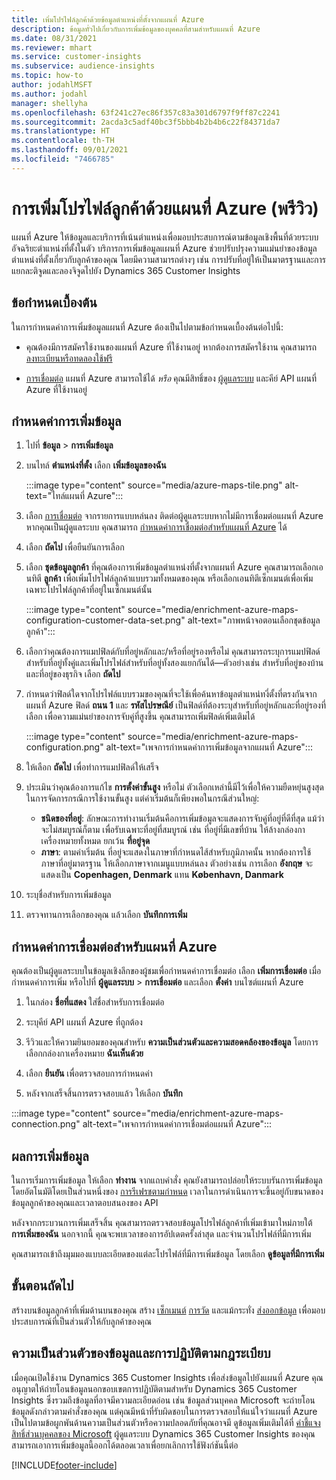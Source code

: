 ```yaml
---
title: เพิ่มโปรไฟล์ลูกค้าด้วยข้อมูลตำแหน่งที่ตั้งจากแผนที่ Azure
description: ข้อมูลทั่วไปเกี่ยวกับการเพิ่มข้อมูลของบุคคลที่สามสำหรับแผนที่ Azure
ms.date: 08/31/2021
ms.reviewer: mhart
ms.service: customer-insights
ms.subservice: audience-insights
ms.topic: how-to
author: jodahlMSFT
ms.author: jodahl
manager: shellyha
ms.openlocfilehash: 63f241c27ec86f357c83a301d6797f9ff87c2241
ms.sourcegitcommit: 2acda3c5adf40bc3f5bbb4b2b4b6c22f84371da7
ms.translationtype: HT
ms.contentlocale: th-TH
ms.lasthandoff: 09/01/2021
ms.locfileid: "7466785"
---
```

# <a name="enrichment-of-customer-profiles-with-azure-maps-preview"></a>การเพิ่มโปรไฟล์ลูกค้าด้วยแผนที่ Azure (พรีวิว)

แผนที่ Azure ให้ข้อมูลและบริการที่เน้นตำแหน่งเพื่อมอบประสบการณ์ตามข้อมูลเชิงพื้นที่ด้วยระบบอัจฉริยะตำแหน่งที่ตั้งในตัว บริการการเพิ่มข้อมูลแผนที่ Azure ช่วยปรับปรุงความแม่นยำของข้อมูลตำแหน่งที่ตั้งเกี่ยวกับลูกค้าของคุณ โดยมีความสามารถต่างๆ เช่น การปรับที่อยู่ให้เป็นมาตรฐานและการแยกละติจูดและลองจิจูดไปยัง Dynamics 365 Customer Insights

## <a name="prerequisites"></a>ข้อกำหนดเบื้องต้น

ในการกำหนดค่าการเพิ่มข้อมูลแผนที่ Azure ต้องเป็นไปตามข้อกำหนดเบื้องต้นต่อไปนี้:

- คุณต้องมีการสมัครใช้งานของแผนที่ Azure ที่ใช้งานอยู่ หากต้องการสมัครใช้งาน คุณสามารถ [ลงทะเบียนหรือทดลองใช้ฟรี](https://azure.microsoft.com/services/azure-maps/)

- [การเชื่อมต่อ](connections.md) แผนที่ Azure สามารถใช้ได้ *หรือ* คุณมีสิทธิ์ของ [ผู้ดูแลระบบ](permissions.md#administrator) และคีย์ API แผนที่ Azure ที่ใช้งานอยู่

## <a name="configure-the-enrichment"></a>กำหนดค่าการเพิ่มข้อมูล

1. ไปที่ **ข้อมูล** > **การเพิ่มข้อมูล** 

1. บนไทล์ **ตำแหน่งที่ตั้ง** เลือก **เพิ่มข้อมูลของฉัน**

   :::image type="content" source="media/azure-maps-tile.png" alt-text="ไทล์แผนที่ Azure":::

1. เลือก [การเชื่อมต่อ](connections.md) จากรายการแบบหล่นลง ติดต่อผู้ดูแลระบบหากไม่มีการเชื่อมต่อแผนที่ Azure หากคุณเป็นผู้ดูแลระบบ คุณสามารถ [กำหนดค่าการเชื่อมต่อสำหรับแผนที่ Azure](#configure-the-connection-for-azure-maps) ได้ 

1. เลือก **ถัดไป** เพื่อยืนยันการเลือก

1. เลือก **ชุดข้อมูลลูกค้า** ที่คุณต้องการเพิ่มข้อมูลตำแหน่งที่ตั้งจากแผนที่ Azure คุณสามารถเลือกเอนทิตี **ลูกค้า** เพื่อเพิ่มโปรไฟล์ลูกค้าแบบรวมทั้งหมดของคุณ หรือเลือกเอนทิตีเซ็กเมนต์เพื่อเพิ่มเฉพาะโปรไฟล์ลูกค้าที่อยู่ในเซ็กเมนต์นั้น

    :::image type="content" source="media/enrichment-azure-maps-configuration-customer-data-set.png" alt-text="ภาพหน้าจอตอนเลือกชุดข้อมูลลูกค้า":::

1. เลือกว่าคุณต้องการแมปฟิลด์กับที่อยู่หลักและ/หรือที่อยู่รองหรือไม่ คุณสามารถระบุการแมปฟิลด์สำหรับที่อยู่ทั้งคู่และเพิ่มโปรไฟล์สำหรับที่อยู่ทั้งสองแยกกันได้&mdash;ตัวอย่างเช่น สำหรับที่อยู่ของบ้านและที่อยู่ของธุรกิจ เลือก **ถัดไป**

1. กำหนดว่าฟิลด์ใดจากโปรไฟล์แบบรวมของคุณที่จะใช้เพื่อค้นหาข้อมูลตำแหน่ทงี่ตั้งที่ตรงกันจากแผนที่ Azure ฟิลด์ **ถนน 1** และ **รหัสไปรษณีย์** เป็นฟิลด์ที่ต้องระบุสำหรับที่อยู่หลักและที่อยู่รองที่เลือก เพื่อความแม่นยำของการจับคู่ที่สูงขึ้น คุณสามารถเพิ่มฟิลด์เพิ่มเติมได้

   :::image type="content" source="media/enrichment-azure-maps-configuration.png" alt-text="เพจการกำหนดค่าการเพิ่มข้อมูลจากแผนที่ Azure":::

1. ให้เลือก **ถัดไป** เพื่อทำการแมปฟิลด์ให้เสร็จ

1. ประเมินว่าคุณต้องการแก้ไข **การตั้งค่าขั้นสูง** หรือไม่ ตัวเลือกเหล่านี้มีไว้เพื่อให้ความยืดหยุ่นสูงสุดในการจัดการกรณีการใช้งานขั้นสูง แต่ค่าเริ่มต้นก็เพียงพอในกรณีส่วนใหญ่:
   - **ชนิดของที่อยู่**: ลักษณะการทำงานเริ่มต้นคือการเพิ่มข้อมูลจะแสดงการจับคู่ที่อยู่ที่ดีที่สุด แม้ว่าจะไม่สมบูรณ์ก็ตาม เพื่อรับเฉพาะที่อยู่ที่สมบูรณ์ เช่น ที่อยู่ที่มีเลขที่บ้าน ให้ล้างกล่องกาเครื่องหมายทั้งหมด ยกเว้น **ที่อยู่จุด** 
   - **ภาษา**: ตามค่าเริ่มต้น ที่อยู่จะแสดงในภาษาที่กำหนดไส้สำหรับภูมิภาคนั้น หากต้องการใช้ภาษาที่อยู่มาตรฐาน ให้เลือกภาษาจากเมนูแบบหล่นลง ตัวอย่างเช่น การเลือก **อังกฤษ** จะแสดงเป็น **Copenhagen, Denmark** แทน **København, Danmark**

1. ระบุชื่อสำหรับการเพิ่มข้อมูล

1. ตรวจทานการเลือกของคุณ แล้วเลือก **บันทึกการเพิ่ม**

## <a name="configure-the-connection-for-azure-maps"></a>กำหนดค่าการเชื่อมต่อสำหรับแผนที่ Azure

คุณต้องเป็นผู้ดูแลระบบในข้อมูลเชิงลึกของผู้ชมเพื่อกำหนดค่าการเชื่อมต่อ เลือก **เพิ่มการเชื่อมต่อ** เมื่อกำหนดค่าการเพิ่ม หรือไปที่ **ผู้ดูแลระบบ** > **การเชื่อมต่อ** และเลือก **ตั้งค่า** บนไซต์แผนที่ Azure

1. ในกล่อง **ชื่อที่แสดง** ใส่ชื่อสำหรับการเชื่อมต่อ

1. ระบุคีย์ API แผนที่ Azure ที่ถูกต้อง

1. รีวิวและให้ความยินยอมของคุณสำหรับ **ความเป็นส่วนตัวและความสอดคล้องของข้อมูล** โดยการเลือกกล่องกาเครื่องหมาย **ฉันเห็นด้วย**

1. เลือก **ยืนยัน** เพื่อตรวจสอบการกำหนดค่า

1. หลังจากเสร็จสิ้นการตรวจสอบแล้ว ให้เลือก **บันทึก**

:::image type="content" source="media/enrichment-azure-maps-connection.png" alt-text="เพจการกำหนดค่าการเชื่อมต่อแผนที่ Azure":::

## <a name="enrichment-results"></a>ผลการเพิ่มข้อมูล

ในการเริ่มการเพิ่มข้อมูล ให้เลือก **ทำงาน** จากแถบคำสั่ง คุณยังสามารถปล่อยให้ระบบรันการเพิ่มข้อมูลโดยอัตโนมัติโดยเป็นส่วนหนึ่งของ [การรีเฟรชตามกำหนด](system.md#schedule-tab) เวลาในการดำเนินการจะขึ้นอยู่กับขนาดของข้อมูลลูกค้าของคุณและเวลาตอบสนองของ API

หลังจากกระบวนการเพิ่มเสร็จสิ้น คุณสามารถตรวจสอบข้อมูลโปรไฟล์ลูกค้าที่เพิ่มเข้ามาใหม่ภายใต้ **การเพิ่มของฉัน** นอกจากนี้ คุณจะพบเวลาของการอัปเดตครั้งล่าสุด และจำนวนโปรไฟล์ที่มีการเพิ่ม

คุณสามารถเข้าถึงมุมมองแบบละเอียดของแต่ละโปรไฟล์ที่มีการเพิ่มข้อมูล โดยเลือก **ดูข้อมูลที่มีการเพิ่ม**

## <a name="next-steps"></a>ขั้นตอนถัดไป

สร้างบนข้อมูลลูกค้าที่เพิ่มด้านบนของคุณ สร้าง [เซ็กเมนต์](segments.md) [การวัด](measures.md) และแม้กระทั่ง [ส่งออกข้อมูล](export-destinations.md) เพื่อมอบประสบการณ์ที่เป็นส่วนตัวให้กับลูกค้าของคุณ

## <a name="data-privacy-and-compliance"></a>ความเป็นส่วนตัวของข้อมูลและการปฏิบัติตามกฎระเบียบ

เมื่อคุณเปิดใช้งาน Dynamics 365 Customer Insights เพื่อส่งข้อมูลไปยังแผนที่ Azure คุณอนุญาตให้ถ่ายโอนข้อมูลนอกขอบเขตการปฏิบัติตามสำหรับ Dynamics 365 Customer Insights ซึ่งรวมถึงข้อมูลที่อาจมีความละเอียดอ่อน เช่น ข้อมูลส่วนบุคคล Microsoft จะถ่ายโอนข้อมูลดังกล่าวตามคำสั่งของคุณ แต่คุณมีหน้าที่รับผิดชอบในการตรวจสอบให้แน่ใจว่าแผนที่ Azure เป็นไปตามข้อผูกพันด้านความเป็นส่วนตัวหรือความปลอดภัยที่คุณอาจมี ดูข้อมูลเพิ่มเติมได้ที่ [คำชี้แจงสิทธิ์ส่วนบุคคลของ Microsoft](https://go.microsoft.com/fwlink/?linkid=396732)
ผู้ดูแลระบบ Dynamics 365 Customer Insights ของคุณสามารถเอาการเพิ่มข้อมูลนี้ออกได้ตลอดเวลาเพื่อยกเลิกการใช้ฟังก์ชันนี้ต่อ

[!INCLUDE[footer-include](../includes/footer-banner.md)]
